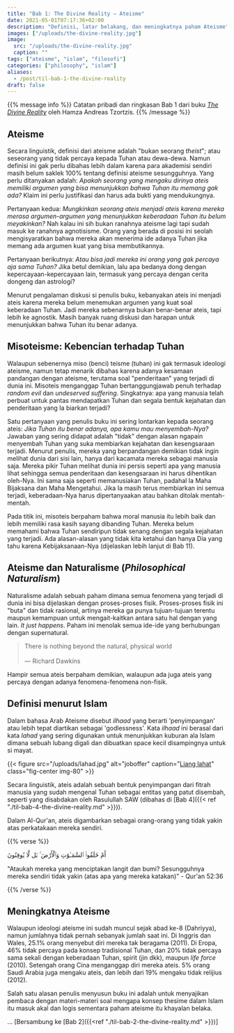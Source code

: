 ```yaml
---
title: "Bab 1: The Divine Reality — Ateisme"
date: 2021-05-01T07:17:36+02:00
description: "Definisi, latar belakang, dan meningkatnya paham Ateisme"
images: ["/uploads/the-divine-reality.jpg"]
image:
  src: "/uploads/the-divine-reality.jpg"
  caption: ""
tags: ["ateisme", "islam", "filosofi"]
categories: ["philosophy", "islam"]
aliases:
  - /post/til-bab-1-the-divine-reality
draft: false
---
```


{{% message info %}}
  Catatan pribadi dan ringkasan Bab 1 dari buku <cite>[The Divine Reality](https://www.noor-book.com/en/ebook-The-Divine-Reality-God-Islam-and-The-Mirage-of-Atheism-by-Hamza-Andreas-Tzortzis-pdf)</cite> oleh Hamza Andreas Tzortzis.
{{% /message %}}

## Ateisme

Secara linguistik, definisi dari ateisme adalah "bukan seorang _theist_"; atau seseorang yang tidak percaya kepada Tuhan atau dewa-dewa. Namun definisi ini gak perlu dibahas lebih dalam karena para akademisi sendiri masih belum saklek 100% tentang definisi ateisme sesungguhnya. Yang perlu ditanyakan adalah: _Apakah seorang yang mengaku dirinya ateis memiliki argumen yang bisa menunjukkan bahwa Tuhan itu memang gak ada?_ Klaim ini perlu justifikasi dan harus ada bukti yang mendukungnya.

Pertanyaan kedua: _Mungkinkan seorang ateis menjadi ateis karena mereka merasa argumen-argumen yang menunjukkan keberadaan Tuhan itu belum meyakinkan?_ Nah kalau ini sih bukan ranahnya ateisme lagi tapi sudah masuk ke ranahnya agnotisisme. Orang yang berada di posisi ini seolah mengisyaratkan bahwa mereka akan menerima ide adanya Tuhan jika memang ada argumen kuat yang bisa membutikannya.

Pertanyaan berikutnya: _Atau bisa jadi mereka ini orang yang gak percaya aja sama Tuhan?_ Jika betul demikian, lalu apa bedanya dong dengan kepercayaan-kepercayaan lain, termasuk yang percaya dengan cerita dongeng dan astrologi?

Menurut pengalaman diskusi si penulis buku, kebanyakan ateis ini menjadi ateis karena mereka belum menemukan argumen yang kuat soal keberadaan Tuhan. Jadi mereka sebenarnya bukan benar-benar ateis, tapi lebih ke agnostik. Masih banyak ruang diskusi dan harapan untuk menunjukkan bahwa Tuhan itu benar adanya.

## Misoteisme: Kebencian terhadap Tuhan

Walaupun sebenernya miso (benci) teisme (tuhan) ini gak termasuk ideologi ateisme, namun tetap menarik dibahas karena adanya kesamaan pandangan dengan ateisme, terutama soal "penderitaan" yang terjadi di dunia ini. Misoteis menganggap Tuhan bertanggungjawab penuh terhadap _random evil_ dan _undeserved suffering_. Singkatnya: apa yang manusia telah perbuat untuk pantas mendapatkan Tuhan dan segala bentuk kejahatan dan penderitaan yang Ia biarkan terjadi?

Satu pertanyaan yang penulis buku ini sering lontarkan kepada seorang ateis: _Jika Tuhan itu benar adanya, apa kamu mau menyembah-Nya?_ Jawaban yang sering didapat adalah "tidak" dengan alasan ngapain menyembah Tuhan yang suka membiarkan kejahatan dan kesengsaraan terjadi. Menurut penulis, mereka yang berpandangan demikian tidak ingin melihat dunia dari sisi lain, hanya dari kacamata mereka sebagai manusia saja. Mereka pikir Tuhan melihat dunia ini persis seperti apa yang manusia lihat sehingga semua penderitaan dan kesengsaraan ini harus dihentikan oleh-Nya. Ini sama saja seperti memanusiakan Tuhan, padahal Ia Maha Bijaksana dan Maha Mengetahui. Jika Ia masih terus membiarkan ini semua terjadi, keberadaan-Nya harus dipertanyaakan atau bahkan ditolak mentah-mentah.

Pada titik ini, misoteis berpaham bahwa moral manusia itu lebih baik dan lebih memiliki rasa kasih sayang dibanding Tuhan. Mereka belum memahami bahwa Tuhan sendiripun tidak senang dengan segala kejahatan yang terjadi. Ada alasan-alasan yang tidak kita ketahui dan hanya Dia yang tahu karena Kebijaksanaan-Nya (dijelaskan lebih lanjut di Bab 11).

## Ateisme dan Naturalisme (_Philosophical Naturalism_)

Naturalisme adalah sebuah paham dimana semua fenomena yang terjadi di dunia ini bisa dijelaskan dengan proses-proses fisik. Proses-proses fisik ini "buta" dan tidak rasional, artinya mereka ga punya tujuan-tujuan terentu maupun kemampuan untuk mengait-kaitkan antara satu hal dengan yang lain. _It just happens_. Paham ini menolak semua ide-ide yang berhubungan dengan supernatural.

> There is nothing beyond the natural, physical world <br /><br />— Richard Dawkins

Hampir semua ateis berpaham demikian, walaupun ada juga ateis yang percaya dengan adanya fenomena-fenomena non-fisik.

## Definisi menurut Islam

Dalam bahasa Arab Ateisme disebut _ilhaad_ yang berarti 'penyimpangan' atau lebih tepat diartikan sebagai 'godlessness'. Kata _ilhaad_ ini berasal dari kata _lahad_ yang sering digunakan untuk menunjukkan kuburan ala Islam dimana sebuah lubang digali dan dibuatkan space kecil disampingnya untuk si mayat.

{{< figure src="/uploads/lahad.jpg" alt="joboffer" caption="[Liang lahat](https://www.marhaba.qa/funeral-rites-in-islam/islamic-graves/)" class="fig-center img-80" >}}

Secara linguistik, ateis adalah sebuah bentuk penyimpangan dari fitrah manusia yang sudah mengenal Tuhan sebagai entitas yang patut disembah, seperti yang disabdakan oleh Rasulullah SAW (dibahas di [Bab 4]({{< ref "./til-bab-4-the-divine-reality.md" >}})).

Dalam Al-Qur'an, ateis digambarkan sebagai orang-orang yang tidak yakin atas perkatakaan mereka sendiri.

{{% verse %}}

  <div class="rtl">

  أَمْ خَلَقُوا۟ ٱلسَّمَـٰوَٰتِ وَٱلْأَرْضَ ۚ بَل لَّا يُوقِنُونَ

  </div>

  "Ataukah mereka yang menciptakan langit dan bumi? Sesungguhnya mereka sendiri tidak yakin (atas apa yang mereka katakan)" - Qur'an 52:36

{{% /verse %}}

## Meningkatnya Ateisme

Walaupun ideologi ateisme ini sudah muncul sejak abad ke-8 (Dahriyya), namun jumlahnya tidak pernah sebanyak jumlah saat ini. Di Inggris dan Wales, 25.1% orang menyebut diri mereka tak beragama (2011). Di Eropa, 46% tidak percaya pada konsep tradisional Tuhan, dan 20% tidak percaya sama sekali dengan keberadaan Tuhan, spirit (jin dkk), maupun _life force_ (2010). Setengah orang Cina menganggap diri mereka ateis. 5% orang Saudi Arabia juga mengaku ateis, dan lebih dari 19% mengaku tidak relijius (2012).

Salah satu alasan penulis menyusun buku ini adalah untuk menyajikan pembaca dengan materi-materi soal mengapa konsep thesime dalam Islam itu masuk akal dan logis sementara paham ateisme itu khayalan belaka.

... [Bersambung ke [Bab 2]({{<ref "./til-bab-2-the-divine-reality.md" >}})]
